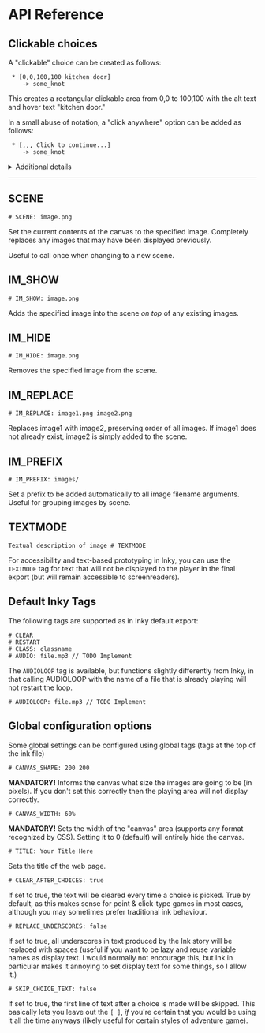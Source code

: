 # API Reference 

## Clickable choices

A "clickable" choice can be created as follows:

```
 * [0,0,100,100 kitchen door]
    -> some_knot
```

This creates a rectangular clickable area from 0,0 to 100,100 with the alt text and hover text "kitchen door."

In a small abuse of notation, a "click anywhere" option can be added as follows:
```
 * [,,, Click to continue...]
    -> some_knot
```

<details>
<summary>Additional details</summary>
<p>The alt/hover text is optional, but you really should include it (for code readability and for screenreader accessibility).</p>

<p>There should be <strong>no spaces</strong> between coordinates, and at least one space before the hover text.  </p>

<p>The origin (0,0) corresponds to the top left of the image, and the <em>y</em> axis increases in the downwards direction.  This should match with how pixel coordinates are displayed in most image editing software.</p>

<p>When two clickable areas overlap, the one that was added *first* takes precedence.</p>
</details>

----------


## SCENE
```
# SCENE: image.png
```
Set the current contents of the canvas to the specified image.  Completely replaces any images that may have been displayed previously.

Useful to call once when changing to a new scene.

## IM\_SHOW

```
# IM_SHOW: image.png
```
Adds the specified image into the scene *on top* of any existing images.

## IM\_HIDE

```
# IM_HIDE: image.png
```
Removes the specified image from the scene.

## IM\_REPLACE

```
# IM_REPLACE: image1.png image2.png
```
Replaces image1 with image2, preserving order of all images.
If image1 does not already exist, image2 is simply added to the scene.

## IM\_PREFIX

```
# IM_PREFIX: images/
```
Set a prefix to be added automatically to all image filename arguments.
Useful for grouping images by scene.

## TEXTMODE
```
Textual description of image # TEXTMODE
```
For accessibility and text-based prototyping in Inky, you can use the `TEXTMODE` tag for text that will not be displayed to the player in the final export (but will remain accessible to screenreaders).

## Default Inky Tags

The following tags are supported as in Inky default export:

```
# CLEAR
# RESTART
# CLASS: classname
# AUDIO: file.mp3 // TODO Implement
```

The `AUDIOLOOP` tag is available, but functions slightly differently from Inky, in that calling AUDIOLOOP with the name of a file that is already playing will not restart the loop.
```
# AUDIOLOOP: file.mp3 // TODO Implement
```



## Global configuration options

Some global settings can be configured using global tags (tags at the top of the ink file)

```
# CANVAS_SHAPE: 200 200
```
**MANDATORY!** Informs the canvas what size the images are going to be (in pixels).  If you don't set this correctly then the playing area will not display correctly.

```
# CANVAS_WIDTH: 60%
```
**MANDATORY!** Sets the width of the "canvas" area (supports any format recognized by CSS).  Setting it to 0 (default) will entirely hide the canvas.

```
# TITLE: Your Title Here
```
Sets the title of the web page.


```
# CLEAR_AFTER_CHOICES: true
```
If set to true, the text will be cleared every time a choice is picked. True by default, as this makes sense for point & click-type games in most cases, although you may sometimes prefer traditional ink behaviour.

```
# REPLACE_UNDERSCORES: false
```
If set to true, all underscores in text produced by the Ink story will be replaced with spaces (useful if you want to be lazy and reuse variable names as display text.  I would normally not encourage this, but Ink in particular makes it annoying to set display text for some things, so I allow it.)

```
# SKIP_CHOICE_TEXT: false
```
If set to true, the first line of text after a choice is made will be skipped.  This basically lets you leave out the `[ ]`, *if* you're certain that you would be using it all the time anyways (likely useful for certain styles of adventure game).



